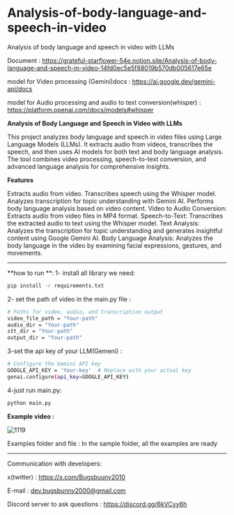 # Analysis-of-body-language-and-speech-in-video
Analysis of body language and speech in video with LLMs

Document : https://grateful-starflower-54e.notion.site/Analysis-of-body-language-and-speech-in-video-14fd0ec5e5f88019b570db005617e65e

model for Video processing (Gemini)docs : https://ai.google.dev/gemini-api/docs

model for Audio processing and audio to text conversion(whisper) : https://platform.openai.com/docs/models#whisper

**Analysis of Body Language and Speech in Video with LLMs**

This project analyzes body language and speech in video files using Large Language Models (LLMs). It extracts audio from videos, transcribes the speech, and then uses AI models for both text and body language analysis. The tool combines video processing, speech-to-text conversion, and advanced language analysis for comprehensive insights.

**Features**

Extracts audio from video.
Transcribes speech using the Whisper model.
Analyzes transcription for topic understanding with Gemini AI.
Performs body language analysis based on video content.
Video to Audio Conversion: Extracts audio from video files in MP4 format.
Speech-to-Text: Transcribes the extracted audio to text using the Whisper model.
Text Analysis: Analyzes the transcription for topic understanding and generates insightful content using Google Gemini AI.
Body Language Analysis: Analyzes the body language in the video by examining facial expressions, gestures, and movements.

-----
**how to run **:
1- install all library we need:

```bash
pip install -r requirements.txt
```

2- set the path of video in the main.py file :

```bash
# Paths for video, audio, and transcription output
video_file_path = "Your-path"
audio_dir = "Your-path"
stt_dir = "Your-path"
output_dir = "Your-path"

```

3-set the api key of your LLM(Gemeni) : 

```bash
# Configure the Gemini API key
GOOGLE_API_KEY = 'Your-key'  # Replace with your actual key
genai.configure(api_key=GOOGLE_API_KEY)
```

4-just run main.py:

```bash
python main.py
```

**Example video :**


![1119](https://github.com/user-attachments/assets/02a9fcaa-a5ad-4fec-88a4-3f07d1c2443f)

Examples folder and file :
In the sample folder, all the examples are ready

---------------------------------------------------------------------------------------------------------------------------------------------------------------------------------------------------------------
Communication with developers:

x(twitter) : https://x.com/Bugsbuuny2010

E-mail : dev.bugsbunny2000@gmail.com

Discord server to ask questions : https://discord.gg/6kVCyy6h

